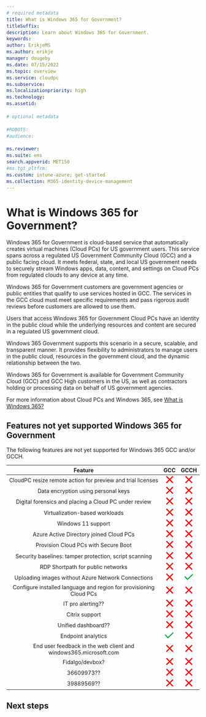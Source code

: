```yaml
---
# required metadata
title: What is Windows 365 for Government?
titleSuffix:
description: Learn about Windows 365 for Government.
keywords:
author: ErikjeMS  
ms.author: erikje
manager: dougeby
ms.date: 07/15/2022
ms.topic: overview
ms.service: cloudpc
ms.subservice:
ms.localizationpriority: high
ms.technology:
ms.assetid: 

# optional metadata

#ROBOTS:
#audience:

ms.reviewer: 
ms.suite: ems
search.appverid: MET150
#ms.tgt_pltfrm:
ms.custom: intune-azure; get-started
ms.collection: M365-identity-device-management
---
```


# What is Windows 365 for Government?

Windows 365 for Government is cloud-based service that automatically creates virtual machines (Cloud PCs) for US government users. This service spans across a regulated US Government Community Cloud (GCC) and a public facing cloud. It meets federal, state, and local US government needs to securely stream Windows apps, data, content, and settings on Cloud PCs from regulated clouds to any device at any time.

Windows 365 for Government customers are government agencies or public entities that qualify to use services hosted in GCC. The services in the GCC cloud must meet specific requirements and pass rigorous audit reviews before customers are allowed to use them.

Users that access Windows 365 for Government Cloud PCs have an identity in the public cloud while the underlying resources and content are secured in a regulated US government cloud.

Windows 365 Government supports this scenario in a secure, scalable, and transparent manner. It provides flexibility to administrators to manage users in the public cloud, resources in the government cloud, and the dynamic relationship between the two.

Windows 365 for Government is available for Government Community Cloud (GCC) and GCC High customers in the US, as well as contractors holding or processing data on behalf of US government agencies.

For more information about Cloud PCs and Windows 365, see [What is Windows 365?](..\overview.md)

## Features not yet supported Windows 365 for Government

The following features are not yet supported for Windows 365 GCC and/or GCCH.

| **Feature** | **GCC**|**GCCH** |
|:---:|:---:|:---:|
|CloudPC resize remote action for preview and trial licenses|![X](./media/manage-rdp-device-restrictions/xmark.png)|![X](./media/manage-rdp-device-restrictions/xmark.png)|
|Data encryption using personal keys|![X](./media/manage-rdp-device-restrictions/xmark.png)|![X](./media/manage-rdp-device-restrictions/xmark.png)|
|Digital forensics and placing a Cloud PC under review|![X](./media/manage-rdp-device-restrictions/xmark.png)|![X](./media/manage-rdp-device-restrictions/xmark.png)|
|Virtualization-based workloads|![X](./media/manage-rdp-device-restrictions/xmark.png)|![X](./media/manage-rdp-device-restrictions/xmark.png)|
|Windows 11 support|![X](./media/manage-rdp-device-restrictions/xmark.png)|![X](./media/manage-rdp-device-restrictions/xmark.png)|
|Azure Active Directory joined Cloud PCs|![X](./media/manage-rdp-device-restrictions/xmark.png)|![X](./media/manage-rdp-device-restrictions/xmark.png)|
|Provision Cloud PCs with Secure Boot|![X](./media/manage-rdp-device-restrictions/xmark.png)|![X](./media/manage-rdp-device-restrictions/xmark.png)|
|Security baselines: tamper protection, script scanning|![X](./media/manage-rdp-device-restrictions/xmark.png)|![X](./media/manage-rdp-device-restrictions/xmark.png)|
|RDP Shortpath for public networks|![X](./media/manage-rdp-device-restrictions/xmark.png)|![X](./media/manage-rdp-device-restrictions/xmark.png)|
|Uploading images without Azure Network Connections|![X](./media/manage-rdp-device-restrictions/xmark.png)|![Check](./media/manage-rdp-device-restrictions/checkmark.png)|
|Configure installed language and region for provisioning Cloud PCs|![X](./media/manage-rdp-device-restrictions/xmark.png)|![X](./media/manage-rdp-device-restrictions/xmark.png)|
|IT pro alerting??|![X](./media/manage-rdp-device-restrictions/xmark.png)|![X](./media/manage-rdp-device-restrictions/xmark.png)|
|Citrix support|![X](./media/manage-rdp-device-restrictions/xmark.png)|![X](./media/manage-rdp-device-restrictions/xmark.png)|
|Unified dashboard??|![X](./media/manage-rdp-device-restrictions/xmark.png)|![X](./media/manage-rdp-device-restrictions/xmark.png)|
|Endpoint analytics|![Check](./media/manage-rdp-device-restrictions/checkmark.png)|![X](./media/manage-rdp-device-restrictions/xmark.png)|
|End user feedback  in the web client and windows365.microsoft.com|![X](./media/manage-rdp-device-restrictions/xmark.png)|![X](./media/manage-rdp-device-restrictions/xmark.png)|
|Fidalgo/devbox?|![X](./media/manage-rdp-device-restrictions/xmark.png)|![X](./media/manage-rdp-device-restrictions/xmark.png)|
|36609973??|![X](./media/manage-rdp-device-restrictions/xmark.png)|![X](./media/manage-rdp-device-restrictions/xmark.png)|
|39889569??|![X](./media/manage-rdp-device-restrictions/xmark.png)|![X](./media/manage-rdp-device-restrictions/xmark.png)|

<!-- ########################## -->
## Next steps
